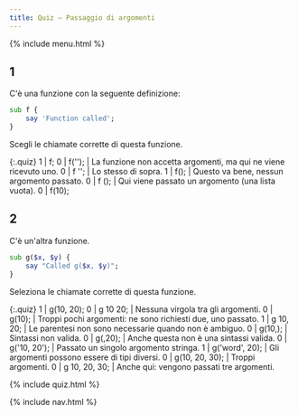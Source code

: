 ```yaml
---
title: Quiz — Passaggio di argomenti
---
```


{% include menu.html %}

## 1

C'è una funzione con la seguente definizione:

```raku
sub f {
    say 'Function called';
}
```

Scegli le chiamate corrette di questa funzione.

{:.quiz}
1 | f;
0 | f(&apos;&apos;); | La funzione non accetta argomenti, ma qui ne viene ricevuto uno.
0 | f &apos;&apos;; | Lo stesso di sopra.
1 | f(); | Questo va bene, nessun argomento passato.
0 | f (); | Qui viene passato un argomento (una lista vuota).
0 | f(10);

## 2

C'è un'altra funzione.

```raku
sub g($x, $y) {
    say "Called g($x, $y)";
}
```

Seleziona le chiamate corrette di questa funzione.

{:.quiz}
1 | g(10, 20);
0 | g 10 20; | Nessuna virgola tra gli argomenti.
0 | g(10); | Troppi pochi argomenti: ne sono richiesti due, uno passato.
1 | g 10, 20; | Le parentesi non sono necessarie quando non è ambiguo.
0 | g(10,); | Sintassi non valida.
0 | g(,20); | Anche questa non è una sintassi valida.
0 | g(&apos;10, 20&apos;); | Passato un singolo argomento stringa.
1 | g(&apos;word&apos;, 20); | Gli argomenti possono essere di tipi diversi.
0 | g(10, 20, 30); | Troppi argomenti.
0 | g 10, 20, 30; | Anche qui: vengono passati tre argomenti.


{% include quiz.html %}

{% include nav.html %}